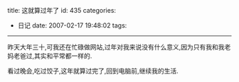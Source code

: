title: 这就算过年了
id: 435
categories:
  - 日记
date: 2007-02-17 19:48:02
tags:
---

昨天大年三十,可我还在忙碌做网站,过年对我来说没有什么意义,因为只有我和我老妈老爸过,其实和平常都一样的.

看过晚会,吃过饺子,这年就算过完了,回到电脑前,继续我的生活.